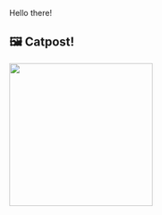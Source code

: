 Hello there!



## 🖼️ Catpost!

<sub>
    <img src="https://cdn2.thecatapi.com/images/1al.gif" height="256">
</sub>

